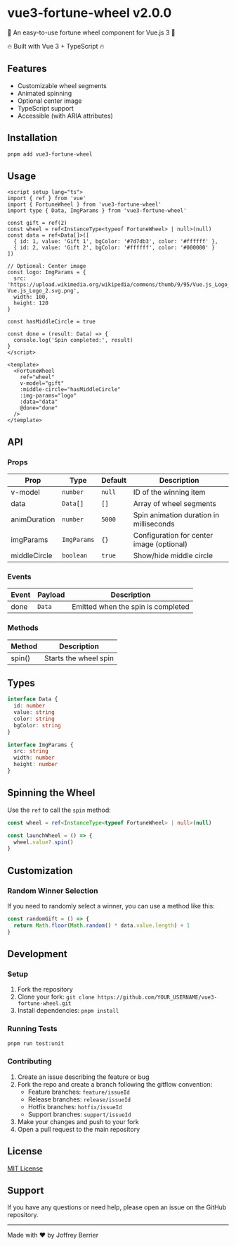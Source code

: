 # vue3-fortune-wheel v2.0.0

👊 An easy-to-use fortune wheel component for Vue.js 3 👊

🔥 Built with Vue 3 + TypeScript 🔥

## Features

- Customizable wheel segments
- Animated spinning
- Optional center image
- TypeScript support
- Accessible (with ARIA attributes)

## Installation

```bash
pnpm add vue3-fortune-wheel
```

## Usage

```vue
<script setup lang="ts">
import { ref } from 'vue'
import { FortuneWheel } from 'vue3-fortune-wheel'
import type { Data, ImgParams } from 'vue3-fortune-wheel'

const gift = ref(2)
const wheel = ref<InstanceType<typeof FortuneWheel> | null>(null)
const data = ref<Data[]>([
  { id: 1, value: 'Gift 1', bgColor: '#7d7db3', color: '#ffffff' },
  { id: 2, value: 'Gift 2', bgColor: '#ffffff', color: '#000000' }
])

// Optional: Center image
const logo: ImgParams = {
  src: 'https://upload.wikimedia.org/wikipedia/commons/thumb/9/95/Vue.js_Logo_2.svg/2367px-Vue.js_Logo_2.svg.png',
  width: 100,
  height: 120
}

const hasMiddleCircle = true

const done = (result: Data) => {
  console.log('Spin completed:', result)
}
</script>

<template>
  <FortuneWheel
    ref="wheel"
    v-model="gift"
    :middle-circle="hasMiddleCircle"
    :img-params="logo"
    :data="data"
    @done="done"
  />
</template>
```

## API

### Props

| Prop         | Type        | Default | Description                               |
| ------------ | ----------- | ------- | ----------------------------------------- |
| v-model      | `number`    | `null`  | ID of the winning item                    |
| data         | `Data[]`    | `[]`    | Array of wheel segments                   |
| animDuration | `number`    | `5000`  | Spin animation duration in milliseconds   |
| imgParams    | `ImgParams` | `{}`    | Configuration for center image (optional) |
| middleCircle | `boolean`   | `true`  | Show/hide middle circle                   |

### Events

| Event | Payload | Description                        |
| ----- | ------- | ---------------------------------- |
| done  | `Data`  | Emitted when the spin is completed |

### Methods

| Method | Description           |
| ------ | --------------------- |
| spin() | Starts the wheel spin |

## Types

```typescript
interface Data {
  id: number
  value: string
  color: string
  bgColor: string
}

interface ImgParams {
  src: string
  width: number
  height: number
}
```

## Spinning the Wheel

Use the `ref` to call the `spin` method:

```typescript
const wheel = ref<InstanceType<typeof FortuneWheel> | null>(null)

const launchWheel = () => {
  wheel.value?.spin()
}
```

## Customization

### Random Winner Selection

If you need to randomly select a winner, you can use a method like this:

```typescript
const randomGift = () => {
  return Math.floor(Math.random() * data.value.length) + 1
}
```

## Development

### Setup

1. Fork the repository
2. Clone your fork: `git clone https://github.com/YOUR_USERNAME/vue3-fortune-wheel.git`
3. Install dependencies: `pnpm install`

### Running Tests

```bash
pnpm run test:unit
```

### Contributing

1. Create an issue describing the feature or bug
2. Fork the repo and create a branch following the gitflow convention:
   - Feature branches: `feature/issueId`
   - Release branches: `release/issueId`
   - Hotfix branches: `hotfix/issueId`
   - Support branches: `support/issueId`
3. Make your changes and push to your fork
4. Open a pull request to the main repository

## License

[MIT License](LICENSE)

## Support

If you have any questions or need help, please open an issue on the GitHub repository.

---

Made with ❤️ by Joffrey Berrier
